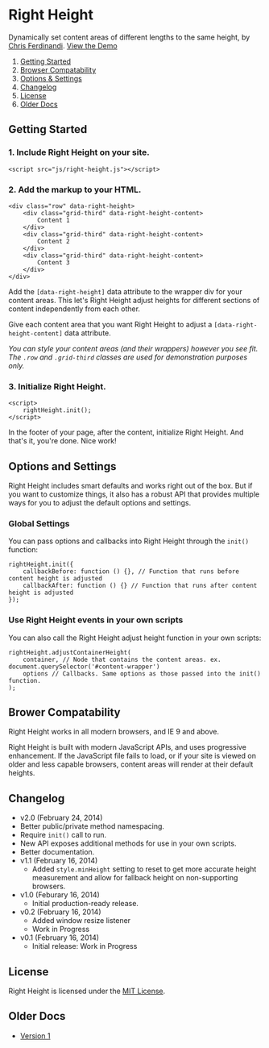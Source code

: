 # Right Height
Dynamically set content areas of different lengths to the same height, by [Chris Ferdinandi](http://gomakethings.com). [View the Demo](http://cferdinandi.github.io/right-height/)

1. [Getting Started](#getting-started)
2. [Browser Compatability](#browser-compatability)
3. [Options & Settings](#options-and-settings)
4. [Changelog](#changelog)
5. [License](#license)
6. [Older Docs](#older-docs)



## Getting Started

### 1. Include Right Height on your site.

	<script src="js/right-height.js"></script>

### 2. Add the markup to your HTML.

	<div class="row" data-right-height>
		<div class="grid-third" data-right-height-content>
			Content 1
		</div>
		<div class="grid-third" data-right-height-content>
			Content 2
		</div>
		<div class="grid-third" data-right-height-content>
			Content 3
		</div>
	</div>

Add the `[data-right-height]` data attribute to the wrapper div for your content areas. This let's Right Height adjust heights for different sections of content independently from each other.

Give each content area that you want Right Height to adjust a `[data-right-height-content]` data attribute.

*You can style your content areas (and their wrappers) however you see fit. The `.row` and `.grid-third` classes are used for demonstration purposes only.*

### 3. Initialize Right Height.

	<script>
		rightHeight.init();
	</script>

In the footer of your page, after the content, initialize Right Height. And that's it, you're done. Nice work!



## Options and Settings

Right Height includes smart defaults and works right out of the box. But if you want to customize things, it also has a robust API that provides multiple ways for you to adjust the default options and settings.

### Global Settings

You can pass options and callbacks into Right Height through the `init()` function:

	rightHeight.init({
		callbackBefore: function () {}, // Function that runs before content height is adjusted
		callbackAfter: function () {} // Function that runs after content height is adjusted
	});

### Use Right Height events in your own scripts

You can also call the Right Height adjust height function in your own scripts:

	rightHeight.adjustContainerHeight(
		container, // Node that contains the content areas. ex. document.querySelector('#content-wrapper')
		options // Callbacks. Same options as those passed into the init() function.
	);



## Brower Compatability

Right Height works in all modern browsers, and IE 9 and above.

Right Height is built with modern JavaScript APIs, and uses progressive enhancement. If the JavaScript file fails to load, or if your site is viewed on older and less capable browsers, content areas will render at their default heights.



## Changelog
* v2.0 (February 24, 2014)
* Better public/private method namespacing.
* Require `init()` call to run.
* New API exposes additional methods for use in your own scripts.
* Better documentation.
* v1.1 (February 16, 2014)
  * Added `style.minHeight` setting to reset to get more accurate height measurement and allow for fallback height on non-supporting browsers.
* v1.0 (Feburary 16, 2014)
  * Initial production-ready release.
* v0.2 (February 16, 2014)
  * Added window resize listener
  * Work in Progress
* v0.1 (February 16, 2014)
  * Initial release: Work in Progress



## License
Right Height is licensed under the [MIT License](http://gomakethings.com/mit/).



## Older Docs

* [Version 1](http://cferdinandi.github.io/right-height/archive/v1/)